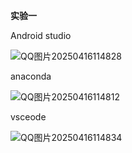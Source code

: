 **实验一**

Android studio

![QQ图片20250416114828](E:\Androidtraining\Android\实验一\images\QQ图片20250416114828.png)

anaconda

![QQ图片20250416114812](E:\Androidtraining\Android\实验一\images\QQ图片20250416114812.png)

vsceode



![QQ图片20250416114834](E:\Androidtraining\Android\实验一\images\QQ图片20250416114834.png)